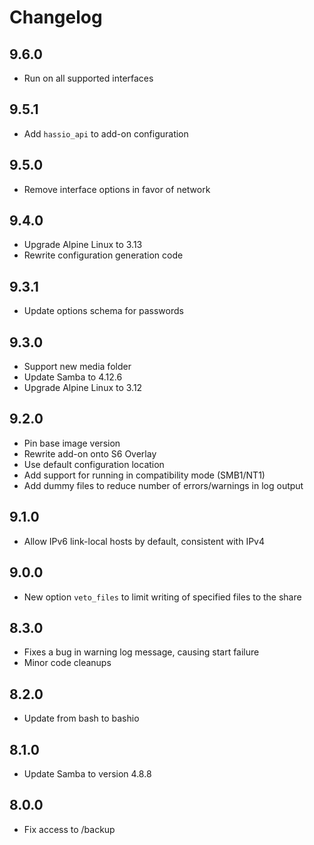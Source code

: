# Changelog

## 9.6.0

- Run on all supported interfaces

## 9.5.1

- Add `hassio_api` to add-on configuration

## 9.5.0

- Remove interface options in favor of network

## 9.4.0

- Upgrade Alpine Linux to 3.13
- Rewrite configuration generation code

## 9.3.1

- Update options schema for passwords

## 9.3.0

- Support new media folder
- Update Samba to 4.12.6
- Upgrade Alpine Linux to 3.12

## 9.2.0

- Pin base image version
- Rewrite add-on onto S6 Overlay
- Use default configuration location
- Add support for running in compatibility mode (SMB1/NT1)
- Add dummy files to reduce number of errors/warnings in log output

## 9.1.0

- Allow IPv6 link-local hosts by default, consistent with IPv4

## 9.0.0

- New option `veto_files` to limit writing of specified files to the share

## 8.3.0

- Fixes a bug in warning log message, causing start failure
- Minor code cleanups

## 8.2.0

- Update from bash to bashio

## 8.1.0

- Update Samba to version 4.8.8

## 8.0.0

- Fix access to /backup


